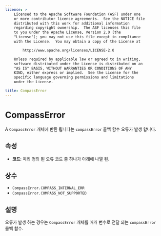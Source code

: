 ```yaml
---
license: >
    Licensed to the Apache Software Foundation (ASF) under one
    or more contributor license agreements.  See the NOTICE file
    distributed with this work for additional information
    regarding copyright ownership.  The ASF licenses this file
    to you under the Apache License, Version 2.0 (the
    "License"); you may not use this file except in compliance
    with the License.  You may obtain a copy of the License at

        http://www.apache.org/licenses/LICENSE-2.0

    Unless required by applicable law or agreed to in writing,
    software distributed under the License is distributed on an
    "AS IS" BASIS, WITHOUT WARRANTIES OR CONDITIONS OF ANY
    KIND, either express or implied.  See the License for the
    specific language governing permissions and limitations
    under the License.

title: CompassError
---
```


# CompassError

A `CompassError` 개체에 반환 됩니다는 `compassError` 콜백 함수 오류가 발생 합니다.

## 속성

*   **코드**: 미리 정의 된 오류 코드 중 하나가 아래에 나열 된.

## 상수

*   `CompassError.COMPASS_INTERNAL_ERR`
*   `CompassError.COMPASS_NOT_SUPPORTED`

## 설명

오류가 발생 하는 경우는 `CompassError` 개체를 매개 변수로 전달 되는 `compassError` 콜백 함수.